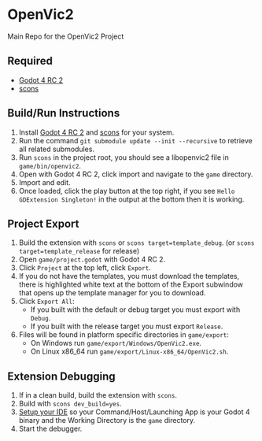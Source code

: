 # OpenVic2
Main Repo for the OpenVic2 Project

## Required
* [Godot 4 RC 2](https://downloads.tuxfamily.org/godotengine/4.0/rc2/)
* [scons](https://scons.org/)

## Build/Run Instructions
1. Install [Godot 4 RC 2](https://downloads.tuxfamily.org/godotengine/4.0/rc2/) and [scons](https://scons.org/) for your system.
2. Run the command `git submodule update --init --recursive` to retrieve all related submodules.
3. Run `scons` in the project root, you should see a libopenvic2 file in `game/bin/openvic2`.
4. Open with Godot 4 RC 2, click import and navigate to the `game` directory.
5. Import and edit.
6. Once loaded, click the play button at the top right, if you see `Hello GDExtension Singleton!` in the output at the bottom then it is working.

## Project Export
1. Build the extension with `scons` or `scons target=template_debug`. (or `scons target=template_release` for release)
2. Open `game/project.godot` with Godot 4 RC 2.
3. Click `Project` at the top left, click `Export`.
4. If you do not have the templates, you must download the templates, there is highlighted white text at the bottom of the Export subwindow that opens up the template manager for you to download.
5. Click `Export All`:
    * If you built with the default or debug target you must export with `Debug`.
    * If you built with the release target you must export `Release`.
6. Files will be found in platform specific directories in `game/export`:
    * On Windows run `game/export/Windows/OpenVic2.exe`.
    * On Linux x86_64 run `game/export/Linux-x86_64/OpenVic2.sh`.

## Extension Debugging
1. If in a clean build, build the extension with `scons`.
2. Build with `scons dev_build=yes`.
3. [Setup your IDE](https://godotengine.org/qa/108346/how-can-i-debug-runtime-errors-of-native-library-in-godot) so your Command/Host/Launching App is your Godot 4 binary and the Working Directory is the `game` directory.
4. Start the debugger.
